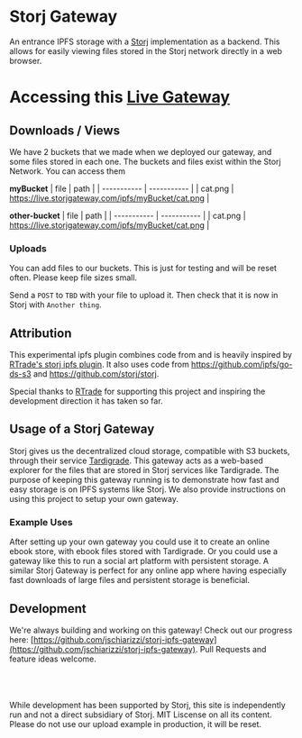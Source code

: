# Storj Gateway
An entrance IPFS storage with a [Storj](http://storj.io) implementation as a backend. This allows for easily viewing files stored in the Storj network directly in a web browser.

# Accessing this [Live Gateway](https://live.storjgateway.com) 

## Downloads / Views
We have 2 buckets that we made when we deployed our gateway, and some files stored in each one. The buckets and files exist within the Storj Network. You can access them

**myBucket**
| file | path |
| ----------- | ----------- |
| cat.png | https://live.storjgateway.com/ipfs/myBucket/cat.png |
<br>

**other-bucket**
| file | path |
| ----------- | ----------- |
| cat.png | https://live.storjgateway.com/ipfs/myBucket/cat.png |

### Uploads
You can add files to our buckets. This is just for testing and will be reset often. Please keep file sizes small.

Send a `POST` to `TBD` with your file to upload it. Then check that it is now in Storj with `Another thing`.

## Attribution
This experimental ipfs plugin combines code from and is heavily inspired by [RTrade's storj ipfs plugin](https://github.com/RTradeLtd/storj-ipfs-ds-plugin). It also uses code from https://github.com/ipfs/go-ds-s3 and https://github.com/storj/storj.

Special thanks to [RTrade](https://www.rtradetechnologies.com/) for supporting this project and inspiring the development direction it has taken so far.

## Usage of a Storj Gateway
Storj gives us the decentralized cloud storage, compatible with S3 buckets, through their service [Tardigrade](https://tardigrade.io/). This gateway acts as a web-based explorer for the files that are stored in Storj services like Tardigrade. The purpose of keeping this gateway running is to demonstrate how fast and easy storage is on IPFS systems like Storj.  We also provide instructions on using this project to setup your own gateway.

### Example Uses
After setting up your own gateway you could use it to create an online ebook store, with ebook files stored with Tardigrade. Or you could use a gateway like this to run a social art platform with persistent storage. A similar Storj Gateway is perfect for any online app where having especially fast downloads of large files and persistent storage is beneficial.  

## Development 
We're always building and working on this gateway! Check out our progress here: [https://github.com/jschiarizzi/storj-ipfs-gateway](https://github.com/jschiarizzi/storj-ipfs-gateway). Pull Requests and feature ideas welcome.


<br><br><br>
While development has been supported by Storj, this site is independently run and not a direct subsidiary of Storj. MIT Liscense on all its content. Please do not use our upload example in production, it will be reset. 
